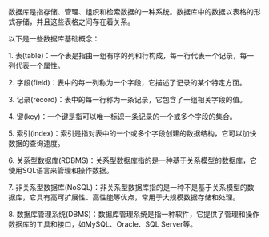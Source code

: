 数据库是指存储、管理、组织和检索数据的一种系统。数据库中的数据以表格的形式存储，并且这些表格之间存在着关系。  
  
以下是一些数据库基础概念：  
  
1. 表(table)：一个表是指由一组有序的列和行构成，每一行代表一个记录，每一列代表一个属性。  
  
2. 字段(field)：表中的每一列称为一个字段，它描述了记录的某个特定方面。  
  
3. 记录(record)：表中的每一行称为一条记录，它包含了一组相关字段的值。  
  
4. 键(key)：一个键是指可以唯一标识一条记录的一个或多个字段的集合。  
  
5. 索引(index)：索引是指对表中的一个或多个字段创建的数据结构，它可以加快数据的查询速度。  
  
6. 关系型数据库(RDBMS)：关系型数据库指的是一种基于关系模型的数据库，它使用SQL语言来管理和操作数据。  
  
7. 非关系型数据库(NoSQL)：非关系型数据库指的是一种不是基于关系模型的数据库，它具有高可扩展性、高性能等优点，常用于大规模数据存储和处理。  
  
8. 数据库管理系统(DBMS)：数据库管理系统是指一种软件，它提供了管理和操作数据库的工具和接口，如MySQL、Oracle、SQL Server等。